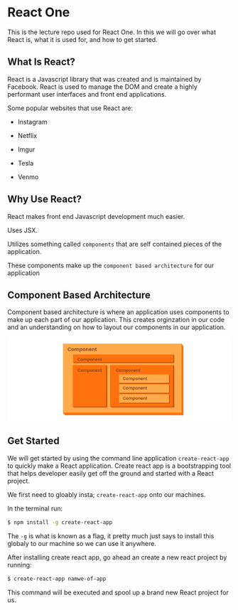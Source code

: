 # React One

This is the lecture repo used for React One. In this we will go over what React is, what it is used for, and how to get started.

## What Is React?

React is a Javascript library that was created and is maintained by Facebook. React is used to manage the DOM and create a highly performant user interfaces and front end applications. 

Some popular websites that use React are:

* Instagram

* Netflix

* Imgur

* Tesla

* Venmo

## Why Use React?

React makes front end Javascript development much easier.

Uses JSX.

Utilizes something called `components` that are self contained pieces of the application.

These components make up the `component based architecture` for our application

## Component Based Architecture

Component based architecture is where an application uses components to make up each part of our application. This creates orginzation in our code and an understanding on how to layout our components in our application.

![Component Based Architecture](images/compnent-architecture.jpg)

## Get Started

We will get started by using the command line application `create-react-app` to quickly make a React application. Create react app is a bootstrapping tool that helps developer easily get off the ground and started with a React project.

We first need to gloably insta; `create-react-app` onto our machines.

In the terminal run:

```bash
$ npm install -g create-react-app
```

The `-g` is what is known as a flag, it pretty much just says to install this globaly to our machine so we can use it anywhere.

After installing create react app, go ahead an create a new react project by running:

```bash
$ create-react-app namwe-of-app
```

This command will be executed and spool up a brand new React project for us.

